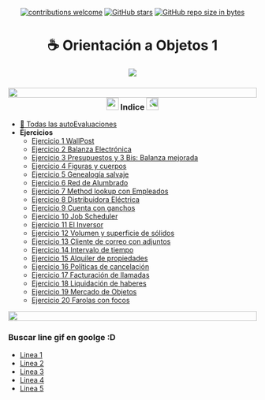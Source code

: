 <div align="center">

[![contributions welcome](https://img.shields.io/badge/contributions-welcome-brightgreen.svg?style=flat)](https://github.com/Nomadiix/OO1)
[![GitHub stars](https://img.shields.io/github/stars/Nomadiix/OO1)](https://github.com/FabianMartinez1234567/OO1/stargazers/)
[![GitHub repo size in bytes](https://img.shields.io/github/repo-size/Nomadiix/OO1)](https://github.com/Nomadiix/OO1)
 </div>

<h1 align="center"> ☕ Orientación a Objetos 1</h1>

<div align="center">
  <img src="https://media.giphy.com/media/SrM826tgscTMzJpNFg/giphy.gif"/>
 </div>

<h3 align='center'>
<img src= 'https://i.gifer.com/origin/8c/8cd3f1898255c045143e1da97fbabf10_w200.gif' height="20" width="100%"> <img src="https://media.giphy.com/media/v1.Y2lkPTc5MGI3NjExMGxnMjNvcXFvM3cyOGY1MXIwanNlbHo3cjBnY243MjBoYmpseXppcyZjdD1z/JwOUH7TbHFHg3LnX18/giphy.gif" height="25" />  Indice  <img style="transform:scaleX(-1);" src="https://media.giphy.com/media/v1.Y2lkPTc5MGI3NjExMGxnMjNvcXFvM3cyOGY1MXIwanNlbHo3cjBnY243MjBoYmpseXppcyZjdD1z/JwOUH7TbHFHg3LnX18/giphy.gif" height="25" />

</h3>

- [📝 Todas las autoEvaluaciones](/Documentos/autoevaluaciones.md)
- **Ejercicios**
  - [Ejercicio 1 WallPost](/Documentos/Ejercicio1.md)
  - [Ejercicio 2 Balanza Electrónica](/Documentos/Ejercicio2.md)
  - [Ejercicio 3 Presupuestos y 3 Bis: Balanza mejorada](/Documentos/Ejercicio3.md)
  - [Ejercicio 4 Figuras y cuerpos](/Documentos/Ejercicio4.md)
  - [Ejercicio 5 Genealogía salvaje](/Documentos/Ejercicio5.md)
  - [Ejercicio 6 Red de Alumbrado](/Documentos/Ejercicio6.md)
  - [Ejercicio 7 Method lookup con Empleados](/Documentos/Ejercicio7.md)
  - [Ejercicio 8 Distribuidora Eléctrica](/Documentos/Ejercicio8.md)
  - [Ejercicio 9 Cuenta con ganchos](/Documentos/Ejercicio9.md)
  - [Ejercicio 10 Job Scheduler](/Documentos/Ejercicio10.md)
  - [Ejercicio 11 El Inversor](/Documentos/Ejercicio11.md)
  - [Ejercicio 12 Volumen y superficie de sólidos](/Documentos/Ejercicio12.md)
  - [Ejercicio 13 Cliente de correo con adjuntos](/Documentos/Ejercicio13.md)
  - [Ejercicio 14 Intervalo de tiempo](/Documentos/Ejercicio14.md)
  - [Ejercicio 15 Alquiler de propiedades](/Documentos/Ejercicio15.md)
  - [Ejercicio 16 Políticas de cancelación](/Documentos/Ejercicio16.md)
  - [Ejercicio 17 Facturación de llamadas](/Documentos/Ejercicio17.md)
  - [Ejercicio 18 Liquidación de haberes](/Documentos/Ejercicio18.md)
  - [Ejercicio 19 Mercado de Objetos](/Documentos/Ejercicio19.md)
  - [Ejercicio 20 Farolas con focos](/Documentos/Ejercicio20.md)









<img src= 'https://i.gifer.com/origin/8c/8cd3f1898255c045143e1da97fbabf10_w200.gif' height="20" width="100%">

### Buscar line gif en goolge :D

- [Linea 1](https://imgur.com/gallery/c1n8sZc)
- [Linea 2](https://imgur.com/gallery/F81FlkE)
- [Linea 3](https://imgur.com/gallery/I1VpMnc)
- [Linea 4](https://imgur.com/gallery/lyJErkk)
- [Linea 5](https://imgur.com/gallery/opmdOYK)




